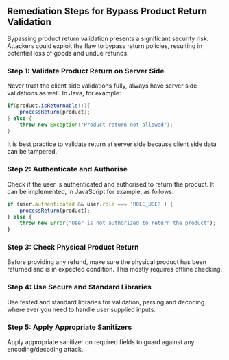 

## Remediation Steps for Bypass Product Return Validation
Bypassing product return validation presents a significant security risk. Attackers could exploit the flaw to bypass return policies, resulting in potential loss of goods and undue refunds.

### Step 1: Validate Product Return on Server Side
Never trust the client side validations fully, always have server side validations as well. In Java, for example:

```java
if(product.isReturnable()){
    processReturn(product);
} else {
    throw new Exception("Product return not allowed");
}
```
It is best practice to validate return at server side because client side data can be tampered.

### Step 2: Authenticate and Authorise
Check if the user is authenticated and authorised to return the product. It can be implemented, in JavaScript for example, as follows:

```javascript
if (user.authenticated && user.role === 'ROLE_USER') {
    processReturn(product);
} else {
    throw new Error("User is not authorized to return the product");
}
```
### Step 3: Check Physical Product Return
Before providing any refund, make sure the physical product has been returned and is in expected condition. This mostly requires offline checking.

### Step 4: Use Secure and Standard Libraries
Use tested and standard libraries for validation, parsing and decoding where ever you need to handle user supplied inputs. 

### Step 5: Apply Appropriate Sanitizers
Apply appropriate sanitizer on required fields to guard against any encoding/decoding attack. 